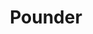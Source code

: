 ---
abv: 5.2%
alt:
availability: Keg
bitterness: 
description: A 5.2% hazy Pale Ale with Citra, Centennial, and a touch of Simcoe hops. Easy drinking and crushable with a nice hop presence.
gravity: 
hops: 
ibu: 32
img: pounder.jpg
layout: beer
malt: 
modal-id: pounder
title: Pounder
on-tap: nope
sourness: 
style: Hazy Pale Ale
---